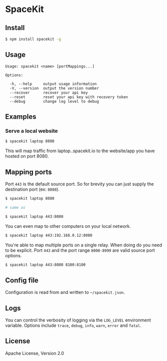 # SpaceKit


## Install

```bash
$ npm install spacekit -g
```


## Usage

```plain
Usage: spacekit <name> [portMappings...]

Options:

  -h, --help     output usage information
  -V, --version  output the version number
  --recover      recover your api key
  --reset        reset your api key with recovery token
  --debug        change log level to debug
```


## Examples

### Serve a local website

```bash
$ spacekit laptop 8080
```

This will map traffic from laptop.<username>.spacekit.io to the website/app you
have hosted on port 8080.


## Mapping ports

Port `443` is the default source port. So for brevity you can just supply the
destination port (ex: `8080`).

```bash
$ spacekit laptop 8080

# same as

$ spacekit laptop 443:8080
```

You can even map to other computers on your local network.

```bash
$ spacekit laptop 443:192.168.0.12:8080
```

You're able to map multiple ports on a single relay. When doing do you need to
be explicit. Port `443` and the port range `8000-8999` are valid source port
options.

```bash
$ spacekit laptop 443:8080 8100:8100
```


## Config file

Configuration is read from and written to `~/spacekit.json`.


## Logs

You can control the verbosity of logging via the `LOG_LEVEL` environment
variable. Options include `trace`, `debug`, `info`, `warn`, `error` and
`fatal`.


## License

Apache License, Version 2.0
